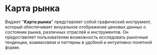 # Карта рынка

Виджет "**Карта рынка**" представляет собой графический инструмент, который обеспечивает визуальное отображение ценовых данных о состоянии рынка, различных отраслей и инструментов. Он предоставляет пользователям возможность исследовать рыночные тенденции, взаимосвязи и паттерны в удобной и интуитивно понятной форме.
